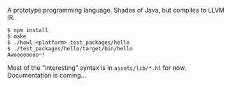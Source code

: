 A prototype programming language. Shades of Java, but compiles to LLVM IR.

```
$ npm install
$ make
$ ./howl-<platform> test_packages/hello
$ ./test_packages/hello/target/bin/hello
Awoooooooo~!
```

Most of the "interesting" syntax is in `assets/lib/*.hl` for now. Documentation is coming...

